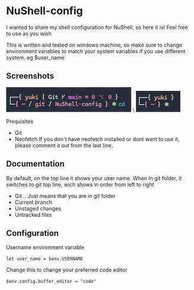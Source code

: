 # NuShell-config

I wanted to share my shell configuration for NuShell, so here it is! Feel free to use as you wish


This is written and tested on windows machine, so make sure to change environment variables to match
your system variables if you use different system. eg $user_name

## Screenshots
![Screenshot with git](./NuShell_screenshots/nushell_example.png) \\
![Screenshot without git](./NuShell_screenshots/nushell_example_no_git.png)


Prequisites
- Git
- Neofetch
If you don't have neofetch installed or dont want to use it, please comment it out from the last line.


## Documentation
By default, on the top line it shows your user name.
When in git folder, it switches to git top line, wich shows in order from left to right
- Git .. Just means that you are in git folder
- Current branch
- Unstaged changes
- Untracked files



## Configuration
Username environment variable
```
let user_name = $env.USERNAME
```

Change this to change your preferred code editor
```
$env.config.buffer_editor = "code"
```
